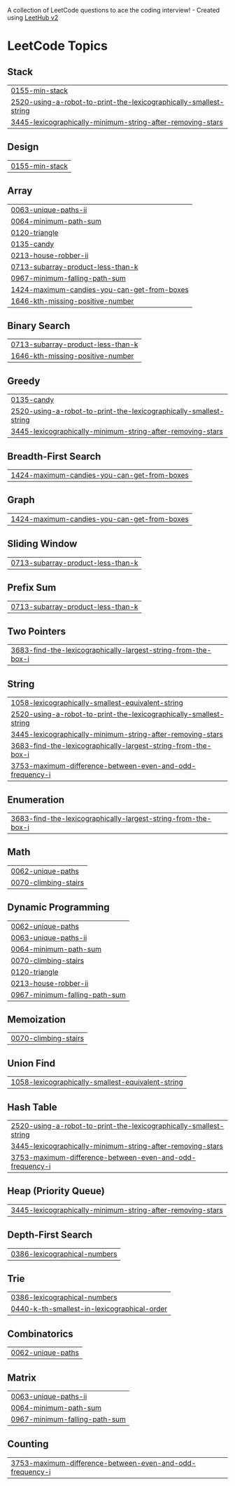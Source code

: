 A collection of LeetCode questions to ace the coding interview! - Created using [LeetHub v2](https://github.com/arunbhardwaj/LeetHub-2.0)
<!---LeetCode Topics Start-->
# LeetCode Topics
## Stack
|  |
| ------- |
| [0155-min-stack](https://github.com/Mayankjain2624/Leetcode-Daily/tree/master/0155-min-stack) |
| [2520-using-a-robot-to-print-the-lexicographically-smallest-string](https://github.com/Mayankjain2624/Leetcode-Daily/tree/master/2520-using-a-robot-to-print-the-lexicographically-smallest-string) |
| [3445-lexicographically-minimum-string-after-removing-stars](https://github.com/Mayankjain2624/Leetcode-Daily/tree/master/3445-lexicographically-minimum-string-after-removing-stars) |
## Design
|  |
| ------- |
| [0155-min-stack](https://github.com/Mayankjain2624/Leetcode-Daily/tree/master/0155-min-stack) |
## Array
|  |
| ------- |
| [0063-unique-paths-ii](https://github.com/Mayankjain2624/Leetcode-Daily/tree/master/0063-unique-paths-ii) |
| [0064-minimum-path-sum](https://github.com/Mayankjain2624/Leetcode-Daily/tree/master/0064-minimum-path-sum) |
| [0120-triangle](https://github.com/Mayankjain2624/Leetcode-Daily/tree/master/0120-triangle) |
| [0135-candy](https://github.com/Mayankjain2624/Leetcode-Daily/tree/master/0135-candy) |
| [0213-house-robber-ii](https://github.com/Mayankjain2624/Leetcode-Daily/tree/master/0213-house-robber-ii) |
| [0713-subarray-product-less-than-k](https://github.com/Mayankjain2624/Leetcode-Daily/tree/master/0713-subarray-product-less-than-k) |
| [0967-minimum-falling-path-sum](https://github.com/Mayankjain2624/Leetcode-Daily/tree/master/0967-minimum-falling-path-sum) |
| [1424-maximum-candies-you-can-get-from-boxes](https://github.com/Mayankjain2624/Leetcode-Daily/tree/master/1424-maximum-candies-you-can-get-from-boxes) |
| [1646-kth-missing-positive-number](https://github.com/Mayankjain2624/Leetcode-Daily/tree/master/1646-kth-missing-positive-number) |
## Binary Search
|  |
| ------- |
| [0713-subarray-product-less-than-k](https://github.com/Mayankjain2624/Leetcode-Daily/tree/master/0713-subarray-product-less-than-k) |
| [1646-kth-missing-positive-number](https://github.com/Mayankjain2624/Leetcode-Daily/tree/master/1646-kth-missing-positive-number) |
## Greedy
|  |
| ------- |
| [0135-candy](https://github.com/Mayankjain2624/Leetcode-Daily/tree/master/0135-candy) |
| [2520-using-a-robot-to-print-the-lexicographically-smallest-string](https://github.com/Mayankjain2624/Leetcode-Daily/tree/master/2520-using-a-robot-to-print-the-lexicographically-smallest-string) |
| [3445-lexicographically-minimum-string-after-removing-stars](https://github.com/Mayankjain2624/Leetcode-Daily/tree/master/3445-lexicographically-minimum-string-after-removing-stars) |
## Breadth-First Search
|  |
| ------- |
| [1424-maximum-candies-you-can-get-from-boxes](https://github.com/Mayankjain2624/Leetcode-Daily/tree/master/1424-maximum-candies-you-can-get-from-boxes) |
## Graph
|  |
| ------- |
| [1424-maximum-candies-you-can-get-from-boxes](https://github.com/Mayankjain2624/Leetcode-Daily/tree/master/1424-maximum-candies-you-can-get-from-boxes) |
## Sliding Window
|  |
| ------- |
| [0713-subarray-product-less-than-k](https://github.com/Mayankjain2624/Leetcode-Daily/tree/master/0713-subarray-product-less-than-k) |
## Prefix Sum
|  |
| ------- |
| [0713-subarray-product-less-than-k](https://github.com/Mayankjain2624/Leetcode-Daily/tree/master/0713-subarray-product-less-than-k) |
## Two Pointers
|  |
| ------- |
| [3683-find-the-lexicographically-largest-string-from-the-box-i](https://github.com/Mayankjain2624/Leetcode-Daily/tree/master/3683-find-the-lexicographically-largest-string-from-the-box-i) |
## String
|  |
| ------- |
| [1058-lexicographically-smallest-equivalent-string](https://github.com/Mayankjain2624/Leetcode-Daily/tree/master/1058-lexicographically-smallest-equivalent-string) |
| [2520-using-a-robot-to-print-the-lexicographically-smallest-string](https://github.com/Mayankjain2624/Leetcode-Daily/tree/master/2520-using-a-robot-to-print-the-lexicographically-smallest-string) |
| [3445-lexicographically-minimum-string-after-removing-stars](https://github.com/Mayankjain2624/Leetcode-Daily/tree/master/3445-lexicographically-minimum-string-after-removing-stars) |
| [3683-find-the-lexicographically-largest-string-from-the-box-i](https://github.com/Mayankjain2624/Leetcode-Daily/tree/master/3683-find-the-lexicographically-largest-string-from-the-box-i) |
| [3753-maximum-difference-between-even-and-odd-frequency-i](https://github.com/Mayankjain2624/Leetcode-Daily/tree/master/3753-maximum-difference-between-even-and-odd-frequency-i) |
## Enumeration
|  |
| ------- |
| [3683-find-the-lexicographically-largest-string-from-the-box-i](https://github.com/Mayankjain2624/Leetcode-Daily/tree/master/3683-find-the-lexicographically-largest-string-from-the-box-i) |
## Math
|  |
| ------- |
| [0062-unique-paths](https://github.com/Mayankjain2624/Leetcode-Daily/tree/master/0062-unique-paths) |
| [0070-climbing-stairs](https://github.com/Mayankjain2624/Leetcode-Daily/tree/master/0070-climbing-stairs) |
## Dynamic Programming
|  |
| ------- |
| [0062-unique-paths](https://github.com/Mayankjain2624/Leetcode-Daily/tree/master/0062-unique-paths) |
| [0063-unique-paths-ii](https://github.com/Mayankjain2624/Leetcode-Daily/tree/master/0063-unique-paths-ii) |
| [0064-minimum-path-sum](https://github.com/Mayankjain2624/Leetcode-Daily/tree/master/0064-minimum-path-sum) |
| [0070-climbing-stairs](https://github.com/Mayankjain2624/Leetcode-Daily/tree/master/0070-climbing-stairs) |
| [0120-triangle](https://github.com/Mayankjain2624/Leetcode-Daily/tree/master/0120-triangle) |
| [0213-house-robber-ii](https://github.com/Mayankjain2624/Leetcode-Daily/tree/master/0213-house-robber-ii) |
| [0967-minimum-falling-path-sum](https://github.com/Mayankjain2624/Leetcode-Daily/tree/master/0967-minimum-falling-path-sum) |
## Memoization
|  |
| ------- |
| [0070-climbing-stairs](https://github.com/Mayankjain2624/Leetcode-Daily/tree/master/0070-climbing-stairs) |
## Union Find
|  |
| ------- |
| [1058-lexicographically-smallest-equivalent-string](https://github.com/Mayankjain2624/Leetcode-Daily/tree/master/1058-lexicographically-smallest-equivalent-string) |
## Hash Table
|  |
| ------- |
| [2520-using-a-robot-to-print-the-lexicographically-smallest-string](https://github.com/Mayankjain2624/Leetcode-Daily/tree/master/2520-using-a-robot-to-print-the-lexicographically-smallest-string) |
| [3445-lexicographically-minimum-string-after-removing-stars](https://github.com/Mayankjain2624/Leetcode-Daily/tree/master/3445-lexicographically-minimum-string-after-removing-stars) |
| [3753-maximum-difference-between-even-and-odd-frequency-i](https://github.com/Mayankjain2624/Leetcode-Daily/tree/master/3753-maximum-difference-between-even-and-odd-frequency-i) |
## Heap (Priority Queue)
|  |
| ------- |
| [3445-lexicographically-minimum-string-after-removing-stars](https://github.com/Mayankjain2624/Leetcode-Daily/tree/master/3445-lexicographically-minimum-string-after-removing-stars) |
## Depth-First Search
|  |
| ------- |
| [0386-lexicographical-numbers](https://github.com/Mayankjain2624/Leetcode-Daily/tree/master/0386-lexicographical-numbers) |
## Trie
|  |
| ------- |
| [0386-lexicographical-numbers](https://github.com/Mayankjain2624/Leetcode-Daily/tree/master/0386-lexicographical-numbers) |
| [0440-k-th-smallest-in-lexicographical-order](https://github.com/Mayankjain2624/Leetcode-Daily/tree/master/0440-k-th-smallest-in-lexicographical-order) |
## Combinatorics
|  |
| ------- |
| [0062-unique-paths](https://github.com/Mayankjain2624/Leetcode-Daily/tree/master/0062-unique-paths) |
## Matrix
|  |
| ------- |
| [0063-unique-paths-ii](https://github.com/Mayankjain2624/Leetcode-Daily/tree/master/0063-unique-paths-ii) |
| [0064-minimum-path-sum](https://github.com/Mayankjain2624/Leetcode-Daily/tree/master/0064-minimum-path-sum) |
| [0967-minimum-falling-path-sum](https://github.com/Mayankjain2624/Leetcode-Daily/tree/master/0967-minimum-falling-path-sum) |
## Counting
|  |
| ------- |
| [3753-maximum-difference-between-even-and-odd-frequency-i](https://github.com/Mayankjain2624/Leetcode-Daily/tree/master/3753-maximum-difference-between-even-and-odd-frequency-i) |
<!---LeetCode Topics End-->